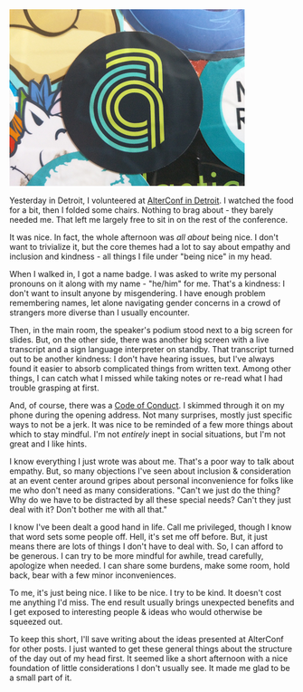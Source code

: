 <img class="inset wide right" id="thumbnail" src="/uploads/2015/alterconf/alterconf-laptop-sticker.png">

Yesterday in Detroit, I volunteered at [AlterConf in
Detroit][alterconf-detroit]. I watched the food
for a bit, then I folded some chairs. Nothing to brag about - they barely
needed me. That left me largely free to sit in on the rest of the conference.

[alterconf-detroit]: http://www.alterconf.com/conferences/detroit-mi

It was nice. In fact, the whole afternoon was *all about* being nice. I don't want
to trivialize it, but the core themes had a lot to
say about empathy and inclusion and kindness - all things I file under "being
nice" in my head.

When I walked in, I got a name badge. I was asked to write my personal pronouns
on it along with my name - "he/him" for me. That's a kindness: I don't
want to insult anyone by misgendering. I have enough problem remembering names,
let alone navigating gender concerns in a crowd of strangers more diverse than
I usually encounter.

Then, in the main room, the speaker's podium stood next to a big screen for
slides. But, on the other side, there was another big screen with a live
transcript and a sign language interpreter on standby. That transcript turned
out to be another kindness: I don't have hearing issues, but I've always found
it easier to absorb complicated things from written text. Among other things, I
can catch what I missed while taking notes or re-read what I had trouble
grasping at first.

And, of course, there was a [Code of Conduct][coc]. I skimmed through it on my
phone during the opening address. Not many surprises, mostly just specific ways
to not be a jerk. It was nice to be reminded of a few more things about which
to stay mindful. I'm not *entirely* inept in social situations, but I'm not
great and I like hints.

[coc]: http://www.alterconf.com/code-of-conduct

I know everything I just wrote was about me. That's a poor way to talk
about empathy. But, so many objections I've seen about inclusion &
consideration at an event center around gripes about personal inconvenience for
folks like me who don't need as many considerations. "Can't we just do the
thing? Why do we have to be distracted by all these special needs? Can't they
just deal with it? Don't bother me with all that."

I know I've been dealt a good hand in life. Call me privileged, though I know
that word sets some people off. Hell, it's set me off before. But, it just
means there are lots of things I don't have to deal with. So, I can afford
to be generous. I can try to be more mindful for awhile, tread carefully, apologize
when needed. I can share some burdens, make some room, hold back, bear with a
few minor inconveniences.

To me, it's just being nice. I like to be nice. I try to be kind. It doesn't
cost me anything I'd miss. The end result usually brings unexpected benefits
and I get exposed to interesting people & ideas who would otherwise be squeezed
out.

To keep this short, I'll save writing about the ideas presented at AlterConf
for other posts. I just wanted to get these general things about the structure
of the day out of my head first. It seemed like a short afternoon with a nice
foundation of little considerations I don't usually see. It made me glad to
be a small part of it.
